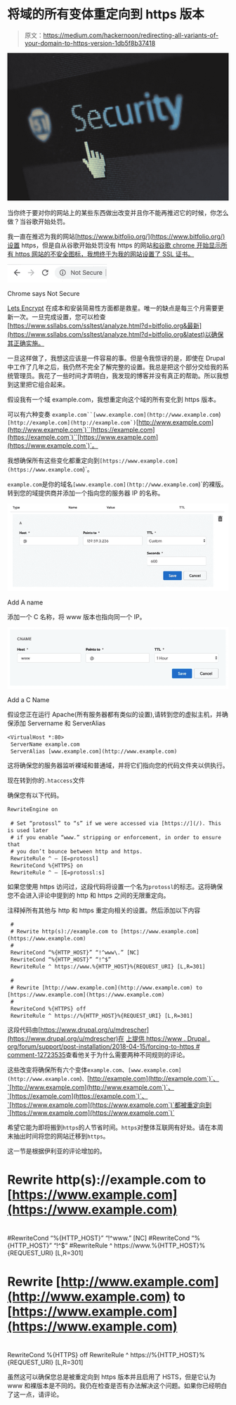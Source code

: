 # 将域的所有变体重定向到 https 版本

> 原文：<https://medium.com/hackernoon/redirecting-all-variants-of-your-domain-to-https-version-1db5f8b37418>

![](img/a60c1d697f3f467f2679f4eb0bc13cdf.png)

当你终于要对你的网站上的某些东西做出改变并且你不能再推迟它的时候，你怎么做？当谷歌开始处罚。

我一直在推迟为我的网站[https://www.bitfolio.org/](https://www.bitfolio.org/)设置 https，但是自从谷歌开始处罚没有 https 的网站[和谷歌 chrome 开始显示所有 https 网站的不安全图标，我想终于为我的网站设置了 SSL 证书。](https://ahrefs.com/blog/http-vs-https-for-seo/)

![](img/26fb1c7031b97994de3180f25d1afc7b.png)

Chrome says Not Secure

[Lets Encrypt](https://letsencrypt.org/) 在成本和安装简易性方面都是救星。唯一的缺点是每三个月需要更新一次。一旦完成设置，您可以检查[https://www.ssllabs.com/ssltest/analyze.html?d=bitfolio.org&最新](https://www.ssllabs.com/ssltest/analyze.html?d=bitfolio.org&latest)以确保其正确实施。

一旦这样做了，我想这应该是一件容易的事。但是令我惊讶的是，即使在 Drupal 中工作了几年之后，我仍然不完全了解完整的设置。我总是把这个部分交给我的系统管理员。我花了一些时间才弄明白，我发现的博客并没有真正的帮助。所以我想到这里把它组合起来。

假设我有一个域 example.com，我想重定向这个域的所有变化到 https 版本。

可以有六种变奏
`example.com``[www.example.com](http://www.example.com`)``[http://example.com](http://example.com`)``[http://www.example.com](http://www.example.com`)``[https://example.com](https://example.com`)``[https://www.example.com](https://www.example.com`)`。

我想确保所有这些变化都重定向到`[https://www.example.com](https://www.example.com`)`。

`example.com`是你的域名`[www.example.com](http://www.example.com`)`的裸版。转到您的域提供商并添加一个指向您的服务器 IP 的名称。

![](img/d739471c1f5c64648fe5748b3d20bc61.png)

Add A name

添加一个 C 名称，将 www 版本也指向同一个 IP。

![](img/8965e88a51874241824d7b1796083efb.png)

Add a C Name

假设您正在运行 Apache(所有服务器都有类似的设置),请转到您的虚拟主机，并确保添加 Servername 和 ServerAlias

```
<VirtualHost *:80> 
 ServerName example.com
 ServerAlias [www.example.com](http://www.example.com)
```

这将确保您的服务器监听裸域和普通域，并将它们指向您的代码文件夹以供执行。

现在转到你的`.htaccess`文件

确保您有以下代码。

```
RewriteEngine on

 # Set “protossl” to “s” if we were accessed via [https://](/). This is used later
 # if you enable “www.” stripping or enforcement, in order to ensure that
 # you don’t bounce between http and https.
 RewriteRule ^ — [E=protossl]
 RewriteCond %{HTTPS} on
 RewriteRule ^ — [E=protossl:s]
```

如果您使用 https 访问过，这段代码将设置一个名为`protossl`的标志。这将确保您不会进入评论中提到的 http 和 https 之间的无限重定向。

注释掉所有其他与 http 和 https 重定向相关的设置。然后添加以下内容

```
 #
 # Rewrite http(s)://example.com to [https://www.example.com](https://www.example.com)
 #
 RewriteCond “%{HTTP_HOST}” “!^www\.” [NC]
 RewriteCond “%{HTTP_HOST}” “!^$”
 RewriteRule ^ https://www.%{HTTP_HOST}%{REQUEST_URI} [L,R=301]

 #
 # Rewrite [http://www.example.com](http://www.example.com) to [https://www.example.com](https://www.example.com)
 #
 RewriteCond %{HTTPS} off
 RewriteRule ^ https://%{HTTP_HOST}%{REQUEST_URI} [L,R=301]
```

这段代码由[https://www.drupal.org/u/mdrescher](https://www.drupal.org/u/mdrescher)在
[上提供 https://www . Drupal . org/forum/support/post-installation/2018-04-15/forcing-to-https # comment-12723535](https://www.drupal.org/forum/support/post-installation/2018-04-15/forcing-to-https#comment-12723535)查看他关于为什么需要两种不同规则的评论。

这些改变将确保所有六个变体`example.com`、`[www.example.com](http://www.example.com`)`、`[http://example.com](http://example.com`)`、`[http://www.example.com](http://www.example.com`)`、`[https://example.com](https://example.com`)`、`[https://www.example.com](https://www.example.com`)`都被重定向到`[https://www.example.com](https://www.example.com`)`

希望它能为即将搬到`https`的人节省时间。`https`对整体互联网有好处。请在本周末抽出时间将您的网站迁移到`https`。

这一节是根据伊利亚的评论增加的。

# Rewrite http(s)://example.com to [https://www.example.com](https://www.example.com)
#
#RewriteCond “%{HTTP_HOST}” “!^www\.” [NC]
#RewriteCond “%{HTTP_HOST}” “!^$”
#RewriteRule ^ https://www.%{HTTP_HOST}%{REQUEST_URI} [L,R=301]

#
# Rewrite [http://www.example.com](http://www.example.com) to [https://www.example.com](https://www.example.com)
#
RewriteCond %{HTTPS} off
RewriteRule ^ https://%{HTTP_HOST}%{REQUEST_URI} [L,R=301]

虽然这可以确保您总是被重定向到 https 版本并且启用了 HSTS，但是它认为 www 和裸版本是不同的。我仍在检查是否有办法解决这个问题。如果你已经明白了这一点，请评论。